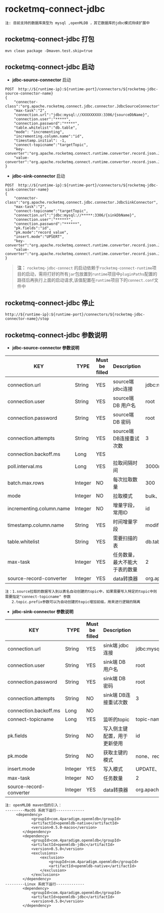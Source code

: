 # rocketmq-connect-jdbc

```  
注: 目前支持的数据库类型为 mysql ,openMLDB ，其它数据库的jdbc模式持续扩展中
```  

## rocketmq-connect-jdbc 打包

```
mvn clean package -Dmaven.test.skip=true
```

## rocketmq-connect-jdbc 启动

* **jdbc-source-connector** 启动

```
POST  http://${runtime-ip}:${runtime-port}/connectors/${rocketmq-jdbc-source-connector-name}
{
    "connector-class":"org.apache.rocketmq.connect.jdbc.connector.JdbcSourceConnector",
    "max-task":"2",
    "connection.url":"jdbc:mysql://XXXXXXXXX:3306/{sourceDbName}",
    "connection.user":"*****",
    "connection.password":"*****",
    "table.whitelist":"db.table",
    "mode": "incrementing",
    "incrementing.column.name":"id",
    "timestamp.initial": -1,
    "connect-topicname":"targetTopic",
    "key-converter":"org.apache.rocketmq.connect.runtime.converter.record.json.JsonConverter",
    "value-converter":"org.apache.rocketmq.connect.runtime.converter.record.json.JsonConverter"
}
```

* **jdbc-sink-connector** 启动

```
POST  http://${runtime-ip}:${runtime-port}/connectors/${rocketmq-jdbc-sink-connector-name}
{
    "connector-class":"org.apache.rocketmq.connect.jdbc.connector.JdbcSinkConnector",
    "max-task":"2",
    "connect-topicname":"targetTopic",
    "connection.url":"jdbc:mysql://*****:3306/{sinkDbName}",
    "connection.user":"******",
    "connection.password":"******",
    "pk.fields":"id",
    "pk.mode":"record_value",
    "insert.mode":"UPSERT",
    "key-converter":"org.apache.rocketmq.connect.runtime.converter.record.json.JsonConverter",
    "value-converter":"org.apache.rocketmq.connect.runtime.converter.record.json.JsonConverter"
}
```

> **注：** `rocketmq-jdbc-connect` 的启动依赖于`rocketmq-connect-runtime`项目的启动，需将打好的所有`jar`包放置到`runtime`项目中`pluginPaths`配置的路径后再执行上面的启动请求,该值配置在`runtime`项目下的`connect.conf`文件中

## rocketmq-connect-jdbc 停止

```
http://${runtime-ip}:${runtime-port}/connectors/${rocketmq-jdbc-connector-name}/stop
```

## rocketmq-connect-jdbc 参数说明

* **jdbc-source-connector 参数说明**

|         KEY                 |  TYPE   | Must be filled | Description| Example
|------------------------|----|---------|---------------|------------------|
|connection.url               | String  | YES           | source端 jdbc连接 | jdbc:mysql://XXXXXXXXX:3306|
|connection.user              | String  | YES           | source端 DB 用户名 | root |
|connection.password          | String  | YES           | source端 DB 密码   | root |
|connection.attempts          | String  | YES           | source端 DB连接重试次数 | 3 |
|connection.backoff.ms        | Long    | YES           |  |
|poll.interval.ms             | Long    | YES           |拉取间隔时间  | 3000ms |
|batch.max.rows               | Integer | NO            |每次拉取数量 | 300 |
|mode                         | Integer | NO            |拉取模式 | bulk、timestamp、incrementing、timestamp+incrementing |
|incrementing.column.name     | Integer | NO            |增量字段，常用ID  | id |
|timestamp.column.name        | String  | YES           |时间增量字段 | modified_time |
|table.whitelist              | String  | YES           |需要扫描的表 | db.table,db.table01 |
|max-task                     | Integer | YES           |任务数量，最大不能大于表的数量 | 2 |
|source-record-converter      | Integer | YES           |data转换器  | org.apache.rocketmq.connect.runtime.converter.JsonConverter |

```  
注：1.source拉取的数据写入到以表名自动创建的topic中，如果需要写入特定的topic中则需要指定"connect-topicname" 参数
   2.topic.prefix参数可以为自动创建的topic增加前缀，用来进行逻辑的隔离
```  

* **jdbc-sink-connector 参数说明**

|         KEY                 |  TYPE   | Must be filled | Description| Example
|------------------------|----|---------|---------------|------------------|
|connection.url               | String  | YES           | sink端 jdbc连接          | jdbc:mysql://XXXXXXXXX:3306|
|connection.user              | String  | YES           | sink端 DB 用户名 | root |
|connection.password          | String  | YES           | sink端 DB 密码   | root |
|connection.attempts          | String  | NO           | sink端 DB连接重试次数 | 3 |
|connection.backoff.ms        | Long    | NO           |  |
|connect-topicname            | Long    | YES          |监听的topic  | topic-name |
|pk.fields                     | String  | NO           |写入侧主键配置，用于更新使用 | id |
|pk.mode                      | String  | NO           |获取主键的模式 | none、record_value |
|insert.mode                  | Integer | YES           |写入模式 | UPDATE、UPSERT、INSERT |
|max-task                     | Integer | NO           |任务数量 | 2 |
|source-record-converter      | Integer | YES          |data转换器  | org.apache.rocketmq.connect.runtime.converter.JsonConverter |

```  
注: openMLDB maven包的引入：
---------MacOS 系统下运行-------------
     <dependency>
            <groupId>com.4paradigm.openmldb</groupId>
            <artifactId>openmldb-native</artifactId>
            <version>0.5.0-macos</version>
        </dependency>
        <dependency>
            <groupId>com.4paradigm.openmldb</groupId>
            <artifactId>openmldb-jdbc</artifactId>
            <version>0.5.0</version>
            <exclusions>
                <exclusion>
                    <groupId>com.4paradigm.openmldb</groupId>
                    <artifactId>openmldb-native</artifactId>
                </exclusion>
            </exclusions>
        </dependency>
---------Linux 系统下运行-------------
        <dependency>
            <groupId>com.4paradigm.openmldb</groupId>
            <artifactId>openmldb-jdbc</artifactId>
            <version>0.5.0</version>
        </dependency>
```
